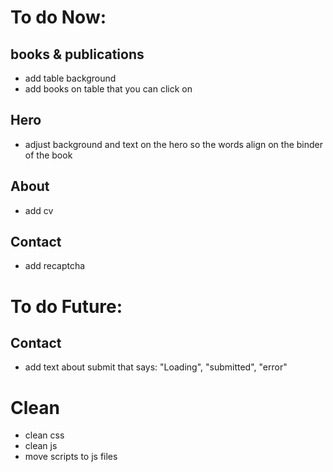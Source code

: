 # To do Now:

## books & publications

- add table background
- add books on table that you can click on

## Hero

- adjust background and text on the hero so the words align on the binder of the book

## About

- add cv

## Contact

- add recaptcha

# To do Future:

## Contact

- add text about submit that says: "Loading", "submitted", "error"

# Clean

- clean css
- clean js
- move scripts to js files
